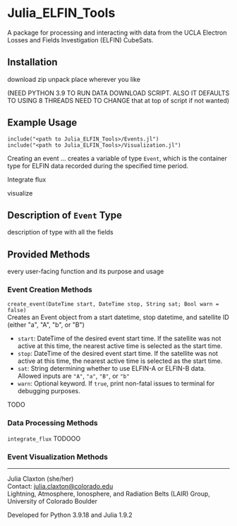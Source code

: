# Julia_ELFIN_Tools
A package for processing and interacting with data from the UCLA Electron Losses and Fields Investigation (ELFIN) CubeSats.

## Installation
download zip
unpack
place wherever you like

(NEED PYTHON 3.9 TO RUN DATA DOWNLOAD SCRIPT. ALSO IT DEFAULTS TO USING 8 THREADS NEED TO CHANGE that at top of script if not wanted)

## Example Usage
```
include("<path to Julia_ELFIN_Tools>/Events.jl")
include("<path to Julia_ELFIN_Tools>/Visualization.jl")
```

Creating an event ... creates a variable of type `Event`, which is the container type for ELFIN data recorded during the specified time period.

Integrate flux

visualize

## Description of `Event` Type
description of type with all the fields

## Provided Methods
every user-facing function and its purpose and usage

### Event Creation Methods
`create_event(DateTime start, DateTime stop, String sat; Bool warn = false)` \
Creates an Event object from a start datetime, stop datetime, and satellite ID (either "a", "A", "b", or "B")
* `start`: DateTime of the desired event start time. If the satellite was not active at this time, the nearest active time is selected as the start time.
* `stop`: DateTime of the desired event start time. If the satellite was not active at this time, the nearest active time is selected as the start time.
* `sat`: String determining whether to use ELFIN-A or ELFIN-B data. Allowed inputs are `"A"`, `"a"`, `"B"`, or `"b"`
* `warn`: Optional keyword. If `true`, print non-fatal issues to terminal for debugging purposes.

TODO

### Data Processing Methods
`integrate_flux` TODOOO

### Event Visualization Methods
---
Julia Claxton (she/her) \
Contact: julia.claxton@colorado.edu \
Lightning, Atmosphere, Ionosphere, and Radiation Belts (LAIR) Group, University of Colorado Boulder

Developed for Python 3.9.18 and Julia 1.9.2
